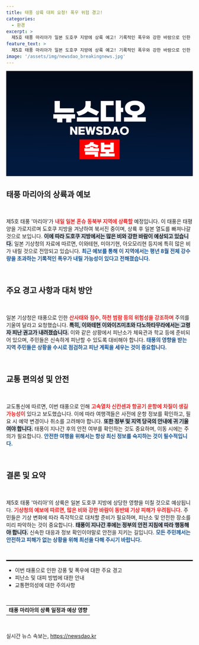 ```yaml
---
title: 태풍 상륙 대피 요청! 폭우 위험 경고!
categories:
  - 환경
excerpt: >
  제5호 태풍 마리아가 일본 도호쿠 지방에 상륙 예고! 기록적인 폭우와 강한 바람으로 인한 피해 우려가 커지고 있습니다. 안전을 위해 피난소 마련도 진행 중입니다. 태풍의 진행 상황, 피해 예측을 놓치지 마세요!
feature_text: >
  제5호 태풍 마리아가 일본 도호쿠 지방에 상륙 예고! 기록적인 폭우와 강한 바람으로 인한 피해 우려가 커지고 있습니다. 안전을 위해 피난소 마련도 진행 중입니다. 태풍의 진행 상황, 피해 예측을 놓치지 마세요!
image: '/assets/img/newsdao_breakingnews.jpg'
---
```


<p><img src="/assets/img/newsdao_breakingnews.jpg" alt="koreaapp 속보" /></p>

<h2 data-ke-size="size26">태풍 마리아의 상륙과 예보</h2>

<p data-ke-size="size16">&nbsp;</p>

<p>제5호 태풍 '마리아'가 <b><span style="color: #ee2323;">내일 일본 혼슈 동북부 지역에 상륙할</span></b> 예정입니다. 이 태풍은 태평양을 가로지르며 도호쿠 지방을 겨냥하여 북서진 중이며, 상륙 후 일본 열도를 빠져나갈 것으로 보입니다. <b><span style="background-color: #21538527;">이에 따라 도호쿠 지방에서는 많은 비와 강한 바람이 예상되고 있습니다.</span></b> 일본 기상청의 자료에 따르면, 이와테현, 미야기현, 아오모리현 등지에 특히 많은 비가 내릴 것으로 전망되고 있습니다. <b><span style="color: #1a5490;">최근 예보를 통해 이 지역에서는 평년 8월 전체 강수량을 초과하는 기록적인 폭우가 내릴 가능성이 있다고 전해졌습니다.</span></b></p>

<p data-ke-size="size16">&nbsp;</p>

<h2 data-ke-size="size26">주요 경고 사항과 대처 방안</h2>

<p data-ke-size="size16">&nbsp;</p>

<p>일본 기상청은 태풍으로 인한 <b><span style="color: #ee2323;">산사태와 침수, 하천 범람 등의 위험성을 강조하며</span></b> 주의를 기울여 달라고 요청했습니다. <b><span style="background-color: #21538527;">특히, 이와테현 이와이즈미초와 다노하타무라에서는 고령자 피난 권고가 내려졌습니다.</span></b> 이와 같은 상황에서 피난소가 체육관과 학교 등에 준비되어 있으며, 주민들은 신속하게 피난할 수 있도록 대비해야 합니다. <b><span style="color: #1a5490;">태풍의 영향을 받는 지역 주민들은 상황을 수시로 점검하고 피난 계획을 세우는 것이 중요합니다.</span></b></p>

<p data-ke-size="size16">&nbsp;</p>

<h2 data-ke-size="size26">교통 편의성 및 안전</h2>

<p data-ke-size="size16">&nbsp;</p>

<p>교도통신에 따르면, 이번 태풍으로 인해 <b><span style="color: #ee2323;">고속열차 신칸센과 항공기 운항에 차질이 생길 가능성이</span></b> 있다고 보도했습니다. 이에 따라 여행객들은 사전에 운항 정보를 확인하고, 필요 시 예약 변경이나 취소를 고려해야 합니다. <b><span style="background-color: #21538527;">또한 정부 및 지역 당국의 안내에 귀 기울여야 합니다.</span></b> 태풍이 지나간 후의 안전 여부를 확인하는 것도 중요하며, 이동 시에는 주의가 필요합니다. <b><span style="color: #1a5490;">안전한 여행을 위해서는 항상 최신 정보를 숙지하는 것이 필수적입니다.</span></b></p>

<p data-ke-size="size16">&nbsp;</p>

<h2 data-ke-size="size26">결론 및 요약</h2>

<p data-ke-size="size16">&nbsp;</p>

<p>제5호 태풍 '마리아'의 상륙은 일본 도호쿠 지방에 상당한 영향을 미칠 것으로 예상됩니다. <b><span style="color: #ee2323;">기상청의 예보에 따르면, 많은 비와 강한 바람이 동반돼 기상 피해가 우려됩니다.</span></b> 주민들은 기상 변화에 따라 즉각적으로 대처할 준비가 필요하며, 피난소 및 안전한 장소를 미리 파악하는 것이 중요합니다. <b><span style="background-color: #21538527;">태풍이 지나간 후에는 정부의 안전 지침에 따라 행동해야 합니다.</span></b> 신속한 대응과 정보 확인이야말로 안전을 지키는 길입니다. <b><span style="color: #1a5490;">모든 주민께서는 안전하고 피해가 없는 상황을 위해 최선을 다해 주시기 바랍니다.</span></b></p>

<p data-ke-size="size16">&nbsp;</p>

<hr style="border: 1px solid #000;"/>

<ul>
    <li>이번 태풍으로 인한 강풍 및 폭우에 대한 주요 경고</li>
    <li>피난소 및 대피 방법에 대한 안내</li>
    <li>교통편의성에 대한 주의사항</li>
</ul>

<p data-ke-size="size16">&nbsp;</p>

<table style="width: 100%; border-collapse: collapse;">
    <tr>
        <td style="text-align: center; height: 17px;"><b>태풍 마리아의 상륙 일정과 예상 영향</b></td>
    </tr>
</table>

<p data-ke-size="size16">&nbsp;</p>
실시간 뉴스 속보는, <a href="https://newsdao.kr" rel="dofollow">https://newsdao.kr</a>


